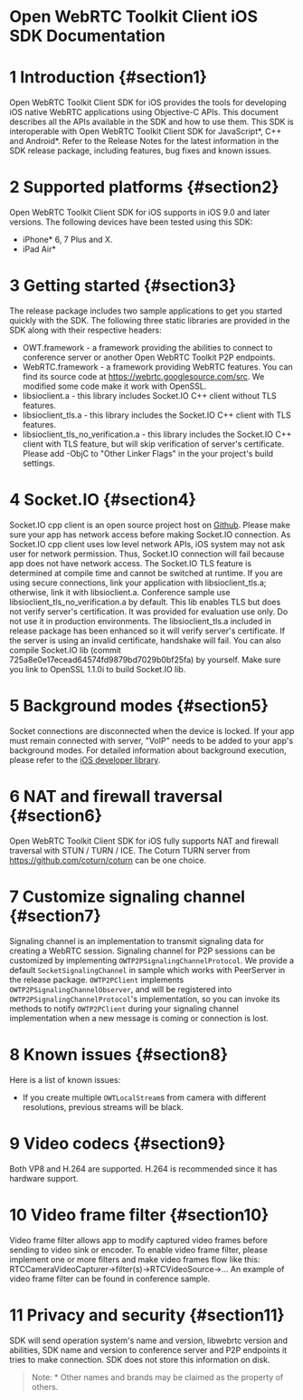 Open WebRTC Toolkit Client iOS SDK Documentation
==================================
# 1 Introduction {#section1}
Open WebRTC Toolkit Client SDK for iOS provides the tools for developing iOS native WebRTC applications using Objective-C APIs. This document describes all the APIs available in the SDK and how to use them.
This SDK is interoperable with Open WebRTC Toolkit Client SDK for JavaScript\*, C++ and Android\*.
Refer to the Release Notes for the latest information in the SDK release package, including features, bug fixes and known issues.
# 2 Supported platforms {#section2}
Open WebRTC Toolkit Client SDK for iOS supports in iOS 9.0 and later versions.
The following devices have been tested using this SDK:
- iPhone* 6, 7 Plus and X.
- iPad Air*
# 3 Getting started {#section3}
The release package includes two sample applications to get you started quickly with the SDK. The following three static libraries are provided in the SDK along with their respective headers:
- OWT.framework - a framework providing the abilities to connect to conference server or another Open WebRTC Toolkit P2P endpoints.
- WebRTC.framework - a framework providing WebRTC features. You can find its source code at https://webrtc.googlesource.com/src. We modified some code make it work with OpenSSL.
- libsioclient.a - this library includes Socket.IO C++ client without TLS features.
- libsioclient_tls.a - this library includes the Socket.IO C++ client with TLS features.
- libsioclient_tls_no_verification.a - this library includes the Socket.IO C++ client with TLS feature, but will skip verification of server's certificate.
Please add -ObjC to "Other Linker Flags" in the your project's build settings.
# 4 Socket.IO {#section4}
Socket.IO cpp client is an open source project host on [Github](https://github.com/socketio/socket.io-client-cpp).
Please make sure your app has network access before making Socket.IO connection. As Socket.IO cpp client uses low level network APIs, iOS system may not ask user for network permission. Thus, Socket.IO connection will fail because app does not have network access.
The Socket.IO TLS feature is determined at compile time and cannot be switched at runtime. If you are using secure connections, link your application with libsioclient_tls.a; otherwise, link it with libsioclient.a. Conference sample use libsioclient_tls_no_verification.a by default. This lib enables TLS but does not verify server's certification. It was provided for evaluation use only. Do not use it in production environments.
The libsioclient_tls.a included in release package has been enhanced so it will verify server's certificate. If the server is using an invalid certificate, handshake will fail. You can also compile Socket.IO lib (commit 725a8e0e17ecead64574fd9879bd7029b0bf25fa) by yourself. Make sure you link to OpenSSL 1.1.0i to build Socket.IO lib.
# 5 Background modes {#section5}
Socket connections are disconnected when the device is locked. If your app must remain connected with server, "VoIP" needs to be added to your app's background modes. For detailed information about background execution, please refer to the [iOS developer library](https://developer.apple.com/library/ios/documentation/iPhone/Conceptual/iPhoneOSProgrammingGuide/BackgroundExecution/BackgroundExecution.html).
# 6 NAT and firewall traversal {#section6}
Open WebRTC Toolkit Client SDK for iOS fully supports NAT and firewall traversal with STUN / TURN / ICE. The Coturn TURN server from https://github.com/coturn/coturn can be one choice.
# 7 Customize signaling channel {#section7}
Signaling channel is an implementation to transmit signaling data for creating a WebRTC session. Signaling channel for P2P sessions can be customized by implementing `OWTP2PSignalingChannelProtocol`. We provide a default `SocketSignalingChannel` in sample which works with PeerServer in the release package.
`OWTP2PClient` implements `OWTP2PSignalingChannelObserver`, and will be registered into `OWTP2PSignalingChannelProtocol`'s implementation, so you can invoke its methods to notify `OWTP2PClient` during your signaling channel implementation when a new message is coming or connection is lost.
# 8 Known issues {#section8}
Here is a list of known issues:
- If you create multiple `OWTLocalStream`s from camera with different resolutions, previous streams will be black.
# 9 Video codecs {#section9}
Both VP8 and H.264 are supported. H.264 is recommended since it has hardware support.
# 10 Video frame filter {#section10}
Video frame filter allows app to modify captured video frames before sending to video sink or encoder.
To enable video frame filter, please implement one or more filters and make video frames flow like this: RTCCameraVideoCapturer->filter(s)->RTCVideoSource->... An example of video frame filter can be found in conference sample.
# 11 Privacy and security {#section11}
SDK will send operation system's name and version, libwebrtc version and abilities, SDK name and version to conference server and P2P endpoints it tries to make connection. SDK does not store this information on disk.

> Note: \* Other names and brands may be claimed as the property of others.
